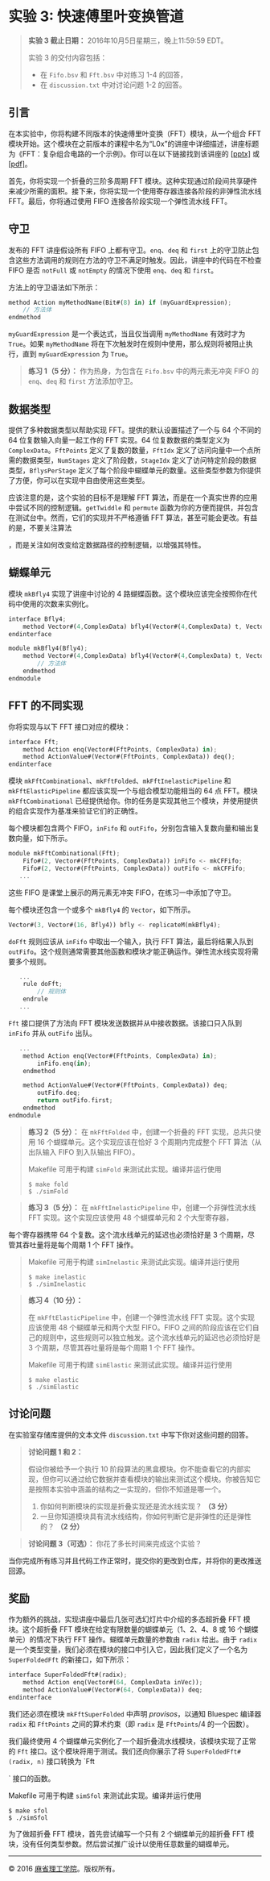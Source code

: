 # 实验 3: 快速傅里叶变换管道

> **实验 3 截止日期：** 2016年10月5日星期三，晚上11:59:59 EDT。
>
> 实验 3 的交付内容包括：
>
> - 在 `Fifo.bsv` 和 `Fft.bsv` 中对练习 1-4 的回答，
> - 在 `discussion.txt` 中对讨论问题 1-2 的回答。

## 引言

在本实验中，你将构建不同版本的快速傅里叶变换（FFT）模块，从一个组合 FFT 模块开始。这个模块在之前版本的课程中名为“L0x”的讲座中详细描述，讲座标题为《FFT：复杂组合电路的一个示例》。你可以在以下链接找到该讲座的 [[pptx\]](http://csg.csail.mit.edu/6.175/archive/2016/lectures/L0x-FFT.pptx) 或 [[pdf\]](http://csg.csail.mit.edu/6.175/archive/2016/lectures/L0x-FFT.pdf)。

首先，你将实现一个折叠的三阶多周期 FFT 模块。这种实现通过阶段间共享硬件来减少所需的面积。接下来，你将实现一个使用寄存器连接各阶段的非弹性流水线 FFT。最后，你将通过使用 FIFO 连接各阶段实现一个弹性流水线 FFT。

## 守卫

发布的 FFT 讲座假设所有 FIFO 上都有守卫。`enq`、`deq` 和 `first` 上的守卫防止包含这些方法调用的规则在方法的守卫不满足时触发。因此，讲座中的代码在不检查 FIFO 是否 `notFull` 或 `notEmpty` 的情况下使用 `enq`、`deq` 和 `first`。

方法上的守卫语法如下所示：

```rust
method Action myMethodName(Bit#(8) in) if (myGuardExpression);
    // 方法体
endmethod
```

`myGuardExpression` 是一个表达式，当且仅当调用 `myMethodName` 有效时才为 `True`。如果 `myMethodName` 将在下次触发时在规则中使用，那么规则将被阻止执行，直到 `myGuardExpression` 为 `True`。

> **练习 1（5 分）：** 作为热身，为包含在 `Fifo.bsv` 中的两元素无冲突 FIFO 的 `enq`、`deq` 和 `first` 方法添加守卫。

## 数据类型

提供了多种数据类型以帮助实现 FFT。提供的默认设置描述了一个与 64 个不同的 64 位复数输入向量一起工作的 FFT 实现。64 位复数数据的类型定义为 `ComplexData`。`FftPoints` 定义了复数的数量，`FftIdx` 定义了访问向量中一个点所需的数据类型，`NumStages` 定义了阶段数，`StageIdx` 定义了访问特定阶段的数据类型，`BflysPerStage` 定义了每个阶段中蝴蝶单元的数量。这些类型参数为你提供了方便，你可以在实现中自由使用这些类型。

应该注意的是，这个实验的目标不是理解 FFT 算法，而是在一个真实世界的应用中尝试不同的控制逻辑。`getTwiddle` 和 `permute` 函数为你的方便而提供，并包含在测试台中。然而，它们的实现并不严格遵循 FFT 算法，甚至可能会更改。有益的是，不要关注算法

，而是关注如何改变给定数据路径的控制逻辑，以增强其特性。

## 蝴蝶单元

模块 `mkBfly4` 实现了讲座中讨论的 4 路蝴蝶函数。这个模块应该完全按照你在代码中使用的次数来实例化。

```rust
interface Bfly4;
    method Vector#(4,ComplexData) bfly4(Vector#(4,ComplexData) t, Vector#(4,ComplexData) x);
endinterface

module mkBfly4(Bfly4);
    method Vector#(4,ComplexData) bfly4(Vector#(4,ComplexData) t, Vector#(4,ComplexData) x);
        // 方法体
    endmethod
endmodule
```

## FFT 的不同实现

你将实现与以下 FFT 接口对应的模块：

```rust
interface Fft;
    method Action enq(Vector#(FftPoints, ComplexData) in);
    method ActionValue#(Vector#(FftPoints, ComplexData)) deq();
endinterface
```

模块 `mkFftCombinational`、`mkFftFolded`、`mkFftInelasticPipeline` 和 `mkFftElasticPipeline` 都应该实现一个与组合模型功能相当的 64 点 FFT。模块 `mkFftCombinational` 已经提供给你。你的任务是实现其他三个模块，并使用提供的组合实现作为基准来验证它们的正确性。

每个模块都包含两个 FIFO，`inFifo` 和 `outFifo`，分别包含输入复数向量和输出复数向量，如下所示。

```rust
module mkFftCombinational(Fft);
    Fifo#(2, Vector#(FftPoints, ComplexData)) inFifo <- mkCFFifo;
    Fifo#(2, Vector#(FftPoints, ComplexData)) outFifo <- mkCFFifo;
   ...
```

这些 FIFO 是课堂上展示的两元素无冲突 FIFO，在练习一中添加了守卫。

每个模块还包含一个或多个 `mkBfly4` 的 `Vector`，如下所示。

```rust
Vector#(3, Vector#(16, Bfly4)) bfly <- replicateM(mkBfly4);
```

`doFft` 规则应该从 `inFifo` 中取出一个输入，执行 FFT 算法，最后将结果入队到 `outFifo`。这个规则通常需要其他函数和模块才能正确运作。弹性流水线实现将需要多个规则。

```rust
   ...
    rule doFft;
        // 规则体
    endrule
   ...
```

`Fft` 接口提供了方法向 FFT 模块发送数据并从中接收数据。该接口只入队到 `inFifo` 并从 `outFifo` 出队。

```rust
   ...
    method Action enq(Vector#(FftPoints, ComplexData) in);
        inFifo.enq(in);
    endmethod

    method ActionValue#(Vector#(FftPoints, ComplexData)) deq;
        outFifo.deq;
        return outFifo.first;
    endmethod
endmodule 
```

> **练习 2（5 分）：** 在 `mkFftFolded` 中，创建一个折叠的 FFT 实现，总共只使用 16 个蝴蝶单元。这个实现应该在恰好 3 个周期内完成整个 FFT 算法（从出队输入 FIFO 到入队输出 FIFO）。
>
> Makefile 可用于构建 `simFold` 来测试此实现。编译并运行使用
>
> ```
> $ make fold
> $ ./simFold
> ```

> **练习 3（5 分）：** 在 `mkFftInelasticPipeline` 中，创建一个非弹性流水线 FFT 实现。这个实现应该使用 48 个蝴蝶单元和 2 个大型寄存器，

每个寄存器携带 64 个复数。这个流水线单元的延迟也必须恰好是 3 个周期，尽管其吞吐量将是每个周期 1 个 FFT 操作。
>
>Makefile 可用于构建 `simInelastic` 来测试此实现。编译并运行使用
>
>```
>$ make inelastic
>$ ./simInelastic
>```

> **练习 4（10 分）：**
>
> 在 `mkFftElasticPipeline` 中，创建一个弹性流水线 FFT 实现。这个实现应该使用 48 个蝴蝶单元和两个大型 FIFO。FIFO 之间的阶段应该在它们自己的规则中，这些规则可以独立触发。这个流水线单元的延迟也必须恰好是 3 个周期，尽管其吞吐量将是每个周期 1 个 FFT 操作。
>
> Makefile 可用于构建 `simElastic` 来测试此实现。编译并运行使用
>
> ```
> $ make elastic
> $ ./simElastic
> ```

## 讨论问题

在实验室存储库提供的文本文件 `discussion.txt` 中写下你对这些问题的回答。

> **讨论问题 1 和 2：**
>
> 假设你被给予一个执行 10 阶段算法的黑盒模块。你不能查看它的内部实现，但你可以通过给它数据并查看模块的输出来测试这个模块。你被告知它是按照本实验中涵盖的结构之一实现的，但你不知道是哪一个。
>
> 1. 你如何判断模块的实现是折叠实现还是流水线实现？ **（3 分）**
> 2. 一旦你知道模块具有流水线结构，你如何判断它是非弹性的还是弹性的？ **（2 分）**

> **讨论问题 3（可选）：** 你花了多长时间来完成这个实验？

当你完成所有练习并且代码工作正常时，提交你的更改到仓库，并将你的更改推送回源。

## 奖励

作为额外的挑战，实现讲座中最后几张可选幻灯片中介绍的多态超折叠 FFT 模块。这个超折叠 FFT 模块在给定有限数量的蝴蝶单元（1、2、4、8 或 16 个蝴蝶单元）的情况下执行 FFT 操作。蝴蝶单元数量的参数由 `radix` 给出。由于 `radix` 是一个类型变量，我们必须在模块的接口中引入它，因此我们定义了一个名为 `SuperFoldedFft` 的新接口，如下所示：

```rust
interface SuperFoldedFft#(radix);
    method Action enq(Vector#(64, ComplexData inVec));
    method ActionValue#(Vector#(64, ComplexData)) deq;
endinterface
```

我们还必须在模块 `mkFftSuperFolded` 中声明 *provisos*，以通知 Bluespec 编译器 `radix` 和 `FftPoints` 之间的算术约束（即 `radix` 是 `FftPoints`/4 的一个因数）。

我们最终使用 4 个蝴蝶单元实例化了一个超折叠流水线模块，该模块实现了正常的 `Fft` 接口。这个模块将用于测试。我们还向你展示了将 `SuperFoldedFft#(radix, n)` 接口转换为 `Fft

` 接口的函数。

Makefile 可用于构建 `simSfol` 来测试此实现。编译并运行使用

```
$ make sfol
$ ./simSfol
```

为了做超折叠 FFT 模块，首先尝试编写一个只有 2 个蝴蝶单元的超折叠 FFT 模块，没有任何类型参数。然后尝试推广设计以使用任意数量的蝴蝶单元。

------

© 2016 [麻省理工学院](http://web.mit.edu/)。版权所有。

